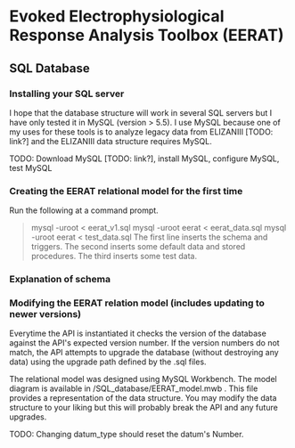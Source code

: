 # Evoked Electrophysiological Response Analysis Toolbox (EERAT)

## SQL Database

### Installing your SQL server

I hope that the database structure will work in several SQL servers but I have only tested it in MySQL (version > 5.5). I use MySQL because one of my uses for these tools is to analyze legacy data from ELIZANIII [TODO: link?] and the ELIZANIII data structure requires MySQL.

TODO: Download MySQL [TODO: link?], install MySQL, configure MySQL, test MySQL

### Creating the EERAT relational model for the first time

Run the following at a command prompt.
>mysql -uroot < eerat_v1.sql
>mysql -uroot eerat < eerat_data.sql
>mysql -uroot eerat < test_data.sql
The first line inserts the schema and triggers. The second inserts some default data and stored procedures. The third inserts some test data.

### Explanation of schema

### Modifying the EERAT relation model (includes updating to newer versions)

Everytime the API is instantiated it checks the version of the database against the API's expected version number. If the version numbers do not match, the API attempts to upgrade the database (without destroying any data) using the upgrade path defined by the .sql files.

The relational model was designed using MySQL Workbench. The model diagram is available in /SQL_database/EERAT_model.mwb . This file provides a representation of the data structure. You may modify the data structure to your liking but this will probably break the API and any future upgrades.

TODO: Changing datum_type should reset the datum's Number.